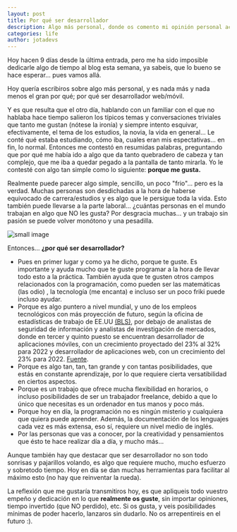 ```yaml
---
layout: post
title: Por qué ser desarrollador
description: Algo más personal, donde os comento mi opinión personal acerca de por qué ser desarrollador hoy en día
categories: life
author: jotadevs
---
```



Hoy hacen 9 días desde la última entrada, pero me ha sido imposible dedicarle algo de tiempo al blog esta semana, ya sabeis, que lo bueno se hace esperar... pues vamos allá.

Hoy quería escribiros sobre algo más personal, y es nada más y nada menos el gran por qué; por qué ser desarrollador web/móvil.

Y es que resulta que el otro día, hablando con un familiar con el que no hablaba hace tiempo salieron los típicos temas y conversaciones triviales que tanto me gustan (nótese la ironía) y siempre intento esquivar, efectivamente, el tema de los estudios, la novia, la vida en general... Le conté qué estaba estudiando, cómo iba, cuales eran mis espectativas... en fin, lo normal. Entonces me contestó en resumidas palabras, preguntando que por qué me había ido a algo que da tanto quebradero de cabeza y tan complejo, que me iba a quedar pegado a la pantalla de tanto mirarla. Yo le contesté con algo tan simple como lo siguiente: **porque me gusta.**

Realmente puede parecer algo simple, sencillo, un poco "frio"... pero es la verdad. Muchas personas son desdichadas a la hora de haberse equivocado de carrera/estudios y es algo que le persigue toda la vida. Esto también puede llevarse a la parte laboral... ¿cuántas personas en el mundo trabajan en algo que NO les gusta? Por desgracia muchas... y un trabajo sin pasión se puede volver monótono y una pesadilla.

![small image]({{site.baseurl}}/images/work.jpg)

Entonces... **¿por qué ser desarrollador?**

-   Pues en primer lugar y como ya he dicho, porque te guste. Es importante y ayuda mucho que te guste programar a la hora de llevar todo esto a la práctica. También ayuda que te gusten otros campos relacionados con la programación, como pueden ser las matemáticas (las odio) , la tecnología (me encanta) e incluso ser un poco friki puede incluso ayudar.
-   Porque es algo puntero a nivel mundial, y uno de los empleos tecnológicos con más proyección de futuro, según la oficina de estadísticas de trabajo de EE.UU [(BLS)](http://www.bls.gov/), por debajo de analistas de seguridad de información y analistas de investigación de mercados, donde en tercer y quinto puesto se encuentran desarrollador de aplicaciones móviles, con un crecimiento proyectado del 23% al 32% para 2022 y desarrollador de aplicaciones web, con un crecimiento del 23% para 2022. [Fuente](http://noticias.universia.es/portada/noticia/2015/07/17/1128422/7-empleos-tecnologicos-mayor-proyeccion-futuro.html).
-   Porque es algo tan, tan, tan grande y con tantas posibilidades, que estás en constante aprendizaje, por lo que requiere cierta versatibilidad en ciertos aspectos.
-   Porque es un trabajo que ofrece mucha flexibilidad en horarios, o incluso posibilidades de ser un trabajador freelance, debido a que lo único que necesitas es un ordenador en tus manos y poco más.
-   Porque hoy en día, la programación no es ningún misterio y cualquiera que quiera puede aprender. Además, la documentación de los lenguajes cada vez es más extensa, eso sí, requiere un nivel medio de inglés.
-   Por las personas que vas a conocer, por la creatividad y pensamientos que ésto te hace realizar día a día, y mucho más...

Aunque también hay que destacar que ser desarrollador no son todo sonrisas y pajarillos volando, es algo que requiere mucho, mucho esfuerzo y sobretodo tiempo. Hoy en día se dan muchas herramientas para facilitar al máximo esto (no hay que reinventar la rueda).

La reflexión que me gustaría transmitiros hoy, es que apliqueis todo vuestro empeño y dedicación en lo que **realmente os guste**, sin importar opiniones, tiempo invertido (que NO perdido), etc. Si os gusta, y veis posibilidades mínimas de poder hacerlo, lanzaros sin dudarlo. No os arrepentireis en el futuro :).
